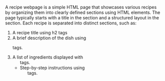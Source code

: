 A recipe webpage is a simple HTML page that showcases various recipes by organizing them into clearly defined sections using HTML elements. The page typically starts with a title in the <head> section and a structured layout in the <body> section. Each recipe is separated into distinct sections, such as:

1. A recipe title using h2 tags
2. A brief description of the dish using <p> tags.
3.  A list of ingredients displayed with <ul> tags.
4. Step-by-step instructions using <ol> tags.
